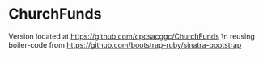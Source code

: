 ChurchFunds
=======================

Version located at https://github.com/cpcsacggc/ChurchFunds \n
reusing boiler-code from https://github.com/bootstrap-ruby/sinatra-bootstrap

